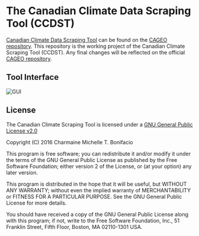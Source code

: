 # The Canadian Climate Data Scraping Tool (CCDST)
[Canadian Climate Data Scraping Tool](http://dx.doi.org/10.1016/j.cageo.2014.10.010) can be found on the [CAGEO repository](https://github.com/charmainebonifacio/cageo). This repository is the working project of the Canadian Climate Scraping Tool (CCDST). Any final changes will be reflected on the official [CAGEO repository](https://github.com/charmainebonifacio/cageo).

## Tool Interface

![GUI](https://c1.staticflickr.com/1/484/31446130953_1d44202af9_z.jpg)

## License
The Canadian Climate Scraping Tool is licensed under a [GNU General Public License v2.0](http://choosealicense.com/licenses/gpl-2.0//)

Copyright (C) 2016 Charmaine Michelle T. Bonifacio

This program is free software; you can redistribute it and/or modify it under the terms of the GNU General Public License as published by the Free Software Foundation; either version 2 of the License, or (at your option) any later version.

This program is distributed in the hope that it will be useful, but WITHOUT ANY WARRANTY; without even the implied warranty of MERCHANTABILITY or FITNESS FOR A PARTICULAR PURPOSE.  See the GNU General Public License for more details.

You should have received a copy of the GNU General Public License along with this program; if not, write to the Free Software Foundation, Inc., 51 Franklin Street, Fifth Floor, Boston, MA 02110-1301 USA.
